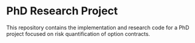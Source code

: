 # PhD Research Project

This repository contains the implementation and research code for a PhD project focused on risk quantification of option contracts.
